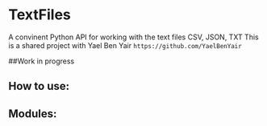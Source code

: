 # TextFiles
A convinent Python API for working with the text files CSV, JSON, TXT
This is a shared project with Yael Ben Yair `https://github.com/YaelBenYair`

##Work in progress

## How to use:

## Modules:

